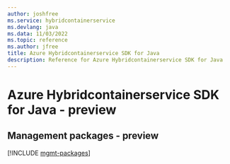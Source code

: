 ```yaml
---
author: joshfree
ms.service: hybridcontainerservice
ms.devlang: java
ms.data: 11/03/2022
ms.topic: reference
ms.author: jfree
title: Azure Hybridcontainerservice SDK for Java
description: Reference for Azure Hybridcontainerservice SDK for Java
---
```

# Azure Hybridcontainerservice SDK for Java - preview

## Management packages - preview
[!INCLUDE [mgmt-packages](hybridcontainerservice-mgmt-index.md)]